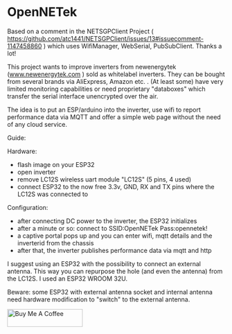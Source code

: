 # OpenNETek

Based on a comment in the NETSGPClient Project ( https://github.com/atc1441/NETSGPClient/issues/13#issuecomment-1147458860 ) which uses 
WifiManager, WebSerial, PubSubClient. Thanks a lot!

This project wants to improve inverters from newenergytek (www.newenergytek.com ) sold as whitelabel inverters. They can be bought from several brands via AliExpress, Amazon etc. .
(At least some) have very limited monitoring capabilities or need proprietary "databoxes" which transfer the serial interface unencrypted over the air.

The idea is to put an ESP/arduino into the inverter, use wifi to report performance data via MQTT and offer a simple web page without the need of any cloud service.

Guide:

Hardware:
* flash image on your ESP32
* open inverter
* remove LC12S wireless uart module "LC12S" (5 pins, 4 used)
* connect ESP32 to the now free 3.3v, GND, RX and TX pins where the LC12S was connected to

Configuration:
* after connecting DC power to the inverter, the ESP32 initializes
* after a minute or so: connect to SSID:OpenNETek Pass:opennetek!
* a captive portal pops up and you can enter wifi, mqtt details and the inverterid from the chassis
* after that, the inverter publishes performance data via mqtt and http

I suggest using an ESP32 with the possibility to connect an external antenna. This way you can repurpose the hole (and even the antenna) from the LC12S.
I used an ESP32 WROOM 32U.

Beware: some ESP32 with external antenna socket and internal antenna need hardware modification to "switch" to the external antenna.

<a href="https://www.buymeacoffee.com/Highman" target="_blank"><img src="https://cdn.buymeacoffee.com/buttons/default-orange.png" alt="Buy Me A Coffee" height="41" width="174"></a>
